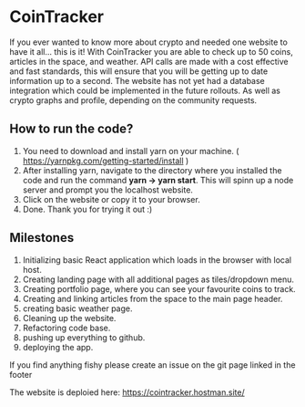 # CoinTracker
If you ever wanted to know more about crypto and needed one website to have it all... this is it!
With CoinTracker you are able to check up to 50 coins, articles in the space, and weather.
API calls are made with a cost effective and fast standards, this will ensure that you will be getting up to date information up to a second.
The website has not yet had a database integration which could be implemented in the future rollouts. As well as crypto graphs and profile, depending on the community requests.

## How to run the code?
1. You need to download and install yarn on your machine. ( https://yarnpkg.com/getting-started/install )
2. After installing yarn, navigate to the directory where you installed the code and run the command **yarn -> yarn start**. This will spinn up a node server and prompt you the localhost website.
3. Click on the website or copy it to your browser.
4. Done. Thank you for trying it out :)

## Milestones
1. Initializing basic React application which loads in the browser with local host.
2. Creating landing page with all additional pages as tiles/dropdown menu.
3. Creating portfolio page, where you can see your favourite coins to track.
4. Creating and linking articles from the space to the main page header.
5. creating basic weather page.
6. Cleaning up the website.
7. Refactoring code base.
8. pushing up everything to github.
9. deploying the app.

If you find anything fishy please create an issue on the git page linked in the footer

The website is deploied here: https://cointracker.hostman.site/
